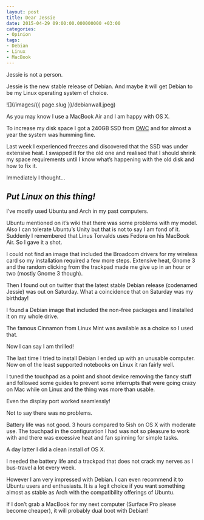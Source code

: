 ```yaml
---
layout: post
title: Dear Jessie
date: 2015-04-29 09:00:00.000000000 +03:00
categories:
- Opinion
tags:
- Debian
- Linux
- MacBook
---
```

Jessie is not a person.

Jessie is the new stable release of Debian. And maybe it will get Debian to be my Linux operating system of choice.

![](/images/{{ page.slug }}/debianwall.jpeg)
<!--more-->
As you may know I use a MacBook Air and I am happy with OS X.

To increase my disk space I got a 240GB SSD from [OWC](https://www.macsales.com/) and for almost a year the system was humming fine.

Last week I experienced freezes and discovered that the SSD was under extensive heat. I swapped it for the old one and realised that I should shrink my space requirements until I know what’s happening with the old disk and how to fix it.

Immediately I thought…

## _Put Linux on this thing!_

I’ve mostly used Ubuntu and Arch in my past computers.

Ubuntu mentioned on it’s wiki that there was some problems with my model. Also I can tolerate Ubuntu’s Unity but that is not to say I am fond of it. Suddenly I remembered that Linus Torvalds uses Fedora on his MacBook Air. So I gave it a shot.

I could not find an image that included the Broadcom drivers for my wireless card so my installation required a few more steps. Extensive heat, Gnome 3 and the random clicking from the trackpad made me give up in an hour or two (mostly Gnome 3 though).

Then I found out on twitter that the latest stable Debian release (codenamed Jessie) was out on Saturday. What a coincidence that on Saturday was my birthday!

I found a Debian image that included the non-free packages and I installed it on my whole drive.

The famous Cinnamon from Linux Mint was available as a choice so I used that.

Now I can say I am thrilled!

The last time I tried to install Debian I ended up with an unusable computer. Now on of the least supported notebooks on Linux it ran fairly well.

I tuned the touchpad as a point and shoot device removing the fancy stuff and followed some guides to prevent some interrupts that were going crazy on Mac while on Linux and the thing was more than usable.

Even the display port worked seamlessly!

Not to say there was no problems.

Battery life was not good. 3 hours compared to 5ish on OS X with moderate use. The touchpad in the configuration I had was not so pleasure to work with and there was excessive heat and fan spinning for simple tasks.

A day latter I did a clean install of OS X.

I needed the battery life and a trackpad that does not crack my nerves as I bus-travel a lot every week.

However I am very impressed with Debian. I can even recommend it to Ubuntu users and enthusiasts. It is a legit choice if you want something almost as stable as Arch with the compatibility offerings of Ubuntu.

If I don’t grab a MacBook for my next computer (Surface Pro please become cheaper), it will probably dual boot with Debian!

